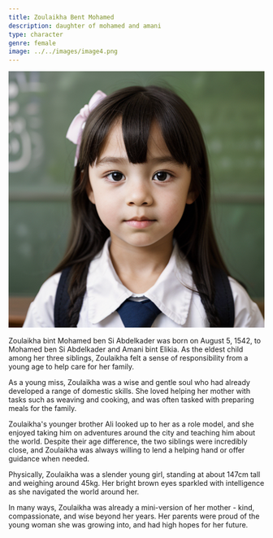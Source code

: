 ```yaml
---
title: Zoulaikha Bent Mohamed
description: daughter of mohamed and amani
type: character
genre: female
image: ../../images/image4.png
---
```

![Zoulaikha Bent Mohamed](../../images/image4.png)

Zoulaikha bint Mohamed ben Si Abdelkader was born on August 5, 1542, to Mohamed ben Si Abdelkader and Amani bint Elikia. As the eldest child among her three siblings, Zoulaikha felt a sense of responsibility from a young age to help care for her family. 

As a young miss, Zoulaikha was a wise and gentle soul who had already developed a range of domestic skills. She loved helping her mother with tasks such as weaving and cooking, and was often tasked with preparing meals for the family. 

Zoulaikha's younger brother Ali looked up to her as a role model, and she enjoyed taking him on adventures around the city and teaching him about the world. Despite their age difference, the two siblings were incredibly close, and Zoulaikha was always willing to lend a helping hand or offer guidance when needed. 

Physically, Zoulaikha was a slender young girl, standing at about 147cm tall and weighing around 45kg. Her bright brown eyes sparkled with intelligence as she navigated the world around her. 

In many ways, Zoulaikha was already a mini-version of her mother - kind, compassionate, and wise beyond her years. Her parents were proud of the young woman she was growing into, and had high hopes for her future. 